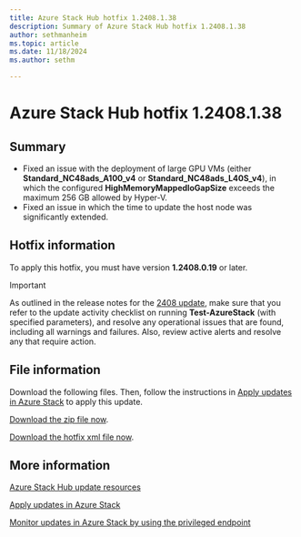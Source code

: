 ```yaml
---
title: Azure Stack Hub hotfix 1.2408.1.38
description: Summary of Azure Stack Hub hotfix 1.2408.1.38
author: sethmanheim
ms.topic: article
ms.date: 11/18/2024
ms.author: sethm

---
```


# Azure Stack Hub hotfix 1.2408.1.38

## Summary

- Fixed an issue with the deployment of large GPU VMs (either **Standard_NC48ads_A100_v4** or **Standard_NC48ads_L40S_v4**), in which the configured **HighMemoryMappedIoGapSize** exceeds the maximum 256 GB allowed by Hyper-V.
- Fixed an issue in which the time to update the host node was significantly extended.

<!-- ## Fixes rolled up from previous hotfix releases -->

## Hotfix information

To apply this hotfix, you must have version **1.2408.0.19** or later.

> [!IMPORTANT]
> As outlined in the release notes for the [2408 update](release-notes.md?view=azs-2408&preserve-view=true), make sure that you refer to the update activity checklist on running **Test-AzureStack** (with specified parameters), and resolve any operational issues that are found, including all warnings and failures. Also, review active alerts and resolve any that require action.

## File information

Download the following files. Then, follow the instructions in [Apply updates in Azure Stack](azure-stack-apply-updates.md) to apply this update.

[Download the zip file now](https://azurestackhub.download.prss.microsoft.com/dbazure/download/MAS_ProdHotfix_1.2408.1.39/HotFix/AzS_Update_1.2408.1.39.zip).

[Download the hotfix xml file now](https://azurestackhub.download.prss.microsoft.com/dbazure/download/MAS_ProdHotfix_1.2408.1.39/HotFix/metadata.xml).

## More information

[Azure Stack Hub update resources](azure-stack-updates.md)

[Apply updates in Azure Stack](azure-stack-apply-updates.md)

[Monitor updates in Azure Stack by using the privileged endpoint](azure-stack-monitor-update.md)
